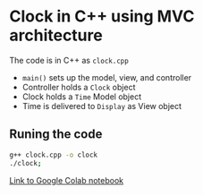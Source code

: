 # Clock in C++ using MVC architecture

The code is in C++ as `clock.cpp` 

* `main()` sets up the model, view, and controller
* Controller holds a `Clock` object
* Clock holds a `Time` Model object
* Time is delivered to `Display` as View object


## Runing the code

```bash
g++ clock.cpp -o clock
./clock;
```

[Link to Google Colab notebook](https://colab.research.google.com/drive/1Wi6Oxl1q_yKlB2IIhmeXwUr2uZGfeAH8?usp=sharing)
